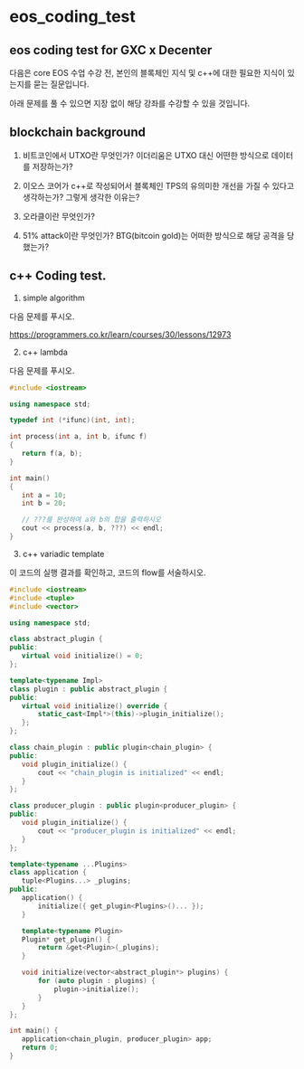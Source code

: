 # eos_coding_test

## eos coding test for GXC x Decenter

다음은 core EOS 수업 수강 전, 본인의 블록체인 지식 및 c++에 대한 필요한 지식이 있는지를 묻는 질문입니다. 

아래 문제를 풀 수 있으면 지장 없이 해당 강좌를 수강할 수 있을 것입니다.



## blockchain background

1. 비트코인에서 UTXO란 무엇인가? 이더리움은 UTXO 대신 어떤한 방식으로 데이터를 저장하는가?

2. 이오스 코어가 c++로 작성되어서 블록체인 TPS의 유의미한 개선을 가질 수 있다고 생각하는가? 그렇게 생각한 이유는?

3. 오라클이란 무엇인가? 

4. 51% attack이란 무엇인가? BTG(bitcoin gold)는 어떠한 방식으로 해당 공격을 당했는가?


## c++ Coding test.


1. simple algorithm

다음 문제를 푸시오.

https://programmers.co.kr/learn/courses/30/lessons/12973

2. c++ lambda

다음 문제를 푸시오.

```c++
#include <iostream>

using namespace std;

typedef int (*ifunc)(int, int);

int process(int a, int b, ifunc f)
{
   return f(a, b);
}

int main()
{
   int a = 10;
   int b = 20;

   // ???를 완성하여 a와 b의 합을 출력하시오
   cout << process(a, b, ???) << endl;
}
```


3. c++ variadic template

이 코드의 실행 결과를 확인하고, 코드의 flow를 서술하시오.

```c++
#include <iostream>
#include <tuple>
#include <vector>

using namespace std;

class abstract_plugin {
public:
   virtual void initialize() = 0;
};

template<typename Impl>
class plugin : public abstract_plugin {
public:
   virtual void initialize() override {
       static_cast<Impl*>(this)->plugin_initialize();
   };
};

class chain_plugin : public plugin<chain_plugin> {
public:
   void plugin_initialize() {
       cout << "chain_plugin is initialized" << endl;
   }
};

class producer_plugin : public plugin<producer_plugin> {
public:
   void plugin_initialize() {
       cout << "producer_plugin is initialized" << endl;
   }
};

template<typename ...Plugins>
class application {
   tuple<Plugins...> _plugins;
public:
   application() {
       initialize({ get_plugin<Plugins>()... });
   }

   template<typename Plugin>
   Plugin* get_plugin() {
       return &get<Plugin>(_plugins);
   }

   void initialize(vector<abstract_plugin*> plugins) {
       for (auto plugin : plugins) {
           plugin->initialize();
       }
   }
};

int main() {
   application<chain_plugin, producer_plugin> app;
   return 0;
}
```

